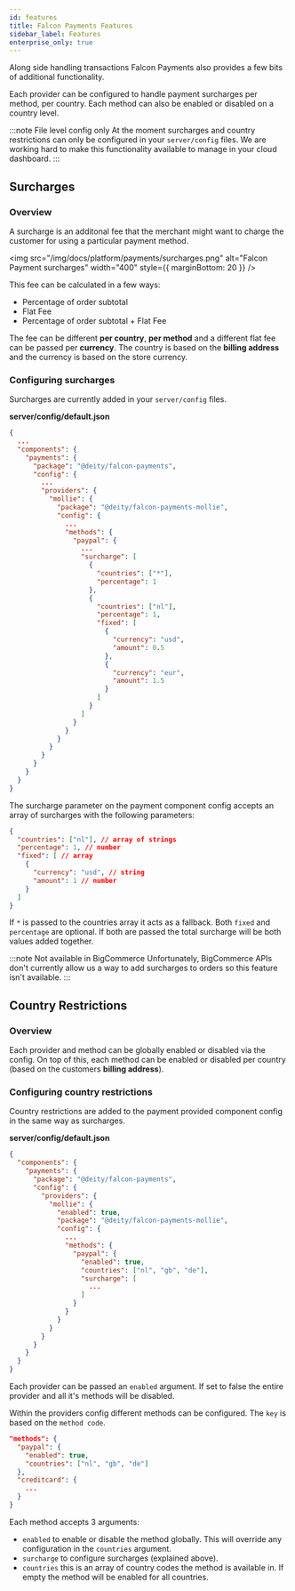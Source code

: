 ```yaml
---
id: features
title: Falcon Payments Features
sidebar_label: Features
enterprise_only: true
---
```


Along side handling transactions Falcon Payments also provides a few bits of additional functionality.

Each provider can be configured to handle payment surcharges per method, per country. Each method can also be enabled or disabled on a country level.

:::note File level config only
At the moment surcharges and country restrictions can only be configured in your `server/config` files. We are working hard to make this functionality available to manage in your cloud dashboard.
:::

## Surcharges

### Overview

A surcharge is an additonal fee that the merchant might want to charge the customer for using a particular payment method.

<img src="/img/docs/platform/payments/surcharges.png" alt="Falcon Payment surcharges" width="400" style={{ marginBottom: 20 }} />

This fee can be calculated in a few ways:

- Percentage of order subtotal
- Flat Fee
- Percentage of order subtotal + Flat Fee

The fee can be different **per country**, **per method** and a different flat fee can be passed per **currency**.  The country is based on the **billing address** and the currency is based on the store currency.

### Configuring surcharges

Surcharges are currently added in your `server/config` files. 

**server/config/default.json**

```json
{
  ...
  "components": {
    "payments": {
      "package": "@deity/falcon-payments",
      "config": {
        ...
        "providers": {
          "mollie": {
            "package": "@deity/falcon-payments-mollie",
            "config": {
              ...
              "methods": {
                "paypal": {
                  ...
                  "surcharge": [
                    {
                      "countries": ["*"],
                      "percentage": 1
                    },
                    {
                      "countries": ["nl"],
                      "percentage": 1,
                      "fixed": [
                        {
                          "currency": "usd",
                          "amount": 0.5
                        },
                        {
                          "currency": "eur",
                          "amount": 1.5
                        }
                      ]
                    }
                  ]
                }
              }
            }
          }
        }
      }
    }
  }
}
```

The surcharge parameter on the payment component config accepts an array of surcharges with the following parameters:

```json
{
  "countries": ["nl"], // array of strings
  "percentage": 1, // number
  "fixed": [ // array
    {
      "currency": "usd", // string
      "amount": 1 // number
    }
  ]
}
```

If `*` is passed to the countries array it acts as a fallback.  Both `fixed` and `percentage` are optional. If both are passed the total surcharge will be both values added together.

:::note Not available in BigCommerce
Unfortunately, BigCommerce APIs don't currently allow us a way to add surcharges to orders so this feature isn't available.
:::

## Country Restrictions

### Overview

Each provider and method can be globally enabled or disabled via the config. On top of this, each method can be enabled or disabled per country (based on the customers **billing address**).

### Configuring country restrictions

Country restrictions are added to the payment provided component config in the same way as surcharges.

**server/config/default.json**

```json
{
  "components": {
    "payments": {
      "package": "@deity/falcon-payments",
      "config": {
        "providers": {
          "mollie": {
            "enabled": true,
            "package": "@deity/falcon-payments-mollie",
            "config": {
              ...
              "methods": {
                "paypal": {
                  "enabled": true,
                  "countries": ["nl", "gb", "de"],
                  "surcharge": [
                    ...
                  ]
                }
              }
            }
          }
        }
      }
    }
  }
}
```

Each provider can be passed an `enabled` argument. If set to false the entire provider and all it's methods will be disabled.

Within the providers config different methods can be configured. The `key` is based on the `method code`. 

```json
"methods": {
  "paypal": {
    "enabled": true,
    "countries": ["nl", "gb", "de"]
  },
  "creditcard": {
    ...
  }
}
```

Each method accepts 3 arguments:

- `enabled` to enable or disable the method globally. This will override any configuration in the `countries` argument.
- `surcharge` to configure surcharges (explained above).
- `countries` this is an array of country codes the method is available in. If empty the method will be enabled for all countries.
